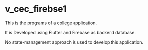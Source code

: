 # v_cec_firebse1

This is the programs of a college application.

It is Developed using Flutter and Firebase as backend database.

No state-management approach is used to develop this application.